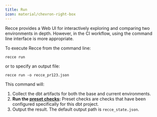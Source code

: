```yaml
---
title: Run
icon: material/chevron-right-box
---
```


Recce provides a Web UI for interactively exploring and comparing two environments in depth. However, in the CI workflow, using the command line interface is more appropriate.


To execute Recce from the command line:

```shell
recce run
```

or to specify an output file:

```shell
recce run -o recce_pr123.json
```

This command will:

1. Collect the dbt artifacts for both the base and current environments.
1. **Run the [preset checks](../../docs/7-cicd/preset-checks.md):** Preset checks are checks that have been configured specifically for this dbt project.
1. Output the result. The default output path is `recce_state.json`.
